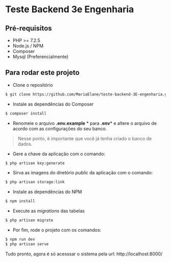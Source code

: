 # Teste Backend 3e Engenharia


## Pré-requisitos
- PHP >= 7.2.5
- Node.js / NPM
- Composer
- Mysql (Preferencialmente)


## Para rodar este projeto
- Clone o repositório
```bash
$ git clone https://github.com/MariaElane/teste-backend-3E-engenharia.git
```
- Instale as dependências do Composer
```bash
$ composer install
```
-  Renomeie o arquivo **.env.example** * para **.env***  e altere o arquivo de acordo com as configurações do seu banco.
> Nesse ponto, é importante que você já tenha criado o banco de dados.

- Gere a chave da aplicação com o comando:
```bash
$ php artisan key:generate
```
- Sirva as imagens do diretório *public* da aplicação com o comando:
```bash
$ php artisan storage:link
```
- Instale as dependências do NPM
```bash
$ npm install
```
- Execute as *migrations* das tabelas
```bash
$ php artisan migrate
```
- Por fim, rode o projeto com os comandos:
```bash
$ npm run dev
$ php artisan serve
```

Tudo pronto, agora é só acesssar o sistema pela url: http://localhost:8000/